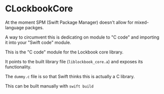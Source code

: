 # CLockbookCore

At the moment SPM (Swift Package Manager) doesn't allow for mixed-language packges.

A way to circumvent this is dedicating on module to "C code" and importing it into your "Swift code" module.

This is the "C code" module for the Lockbook core library.

It points to the built library file (`liblockbook_core.a`) and exposes its functionality.

The `dummy.c` file is so that Swift thinks this is actually a C library. 

This can be built manually with `swift build`
